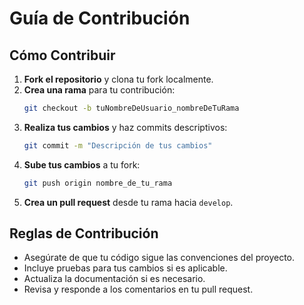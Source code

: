 # Guía de Contribución

## Cómo Contribuir

1. **Fork el repositorio** y clona tu fork localmente.
2. **Crea una rama** para tu contribución:
   ```bash
   git checkout -b tuNombreDeUsuario_nombreDeTuRama
   ```
3. **Realiza tus cambios** y haz commits descriptivos:
   ```bash
   git commit -m "Descripción de tus cambios"
   ```
4. **Sube tus cambios** a tu fork:
   ```bash
   git push origin nombre_de_tu_rama
   ```
5. **Crea un pull request** desde tu rama hacia `develop`.

## Reglas de Contribución

- Asegúrate de que tu código sigue las convenciones del proyecto.
- Incluye pruebas para tus cambios si es aplicable.
- Actualiza la documentación si es necesario.
- Revisa y responde a los comentarios en tu pull request.
